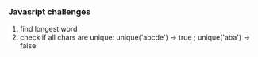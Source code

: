 ### Javasript challenges

1. find longest word
2. check if all chars are unique: unique('abcde') -> true ; unique('aba') -> false 
